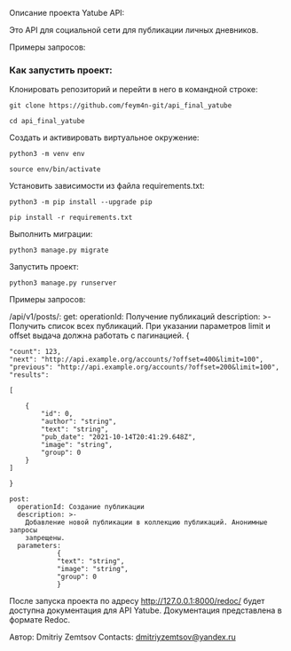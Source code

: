Описание проекта Yatube API:

Это API для социальной сети для публикации личных дневников.

Примеры запросов:

### Как запустить проект:

Клонировать репозиторий и перейти в него в командной строке:

```
git clone https://github.com/feym4n-git/api_final_yatube
```

```
cd api_final_yatube
```

Cоздать и активировать виртуальное окружение:

```
python3 -m venv env
```

```
source env/bin/activate
```

Установить зависимости из файла requirements.txt:

```
python3 -m pip install --upgrade pip
```

```
pip install -r requirements.txt
```

Выполнить миграции:

```
python3 manage.py migrate
```

Запустить проект:

```
python3 manage.py runserver

```

Примеры запросов:

  /api/v1/posts/:
    get:
      operationId: Получение публикаций
      description: >-
        Получить список всех публикаций. При указании параметров limit и offset
        выдача должна работать с пагинацией.
	{

    "count": 123,
    "next": "http://api.example.org/accounts/?offset=400&limit=100",
    "previous": "http://api.example.org/accounts/?offset=200&limit=100",
    "results": 

	[

        {
            "id": 0,
            "author": "string",
            "text": "string",
            "pub_date": "2021-10-14T20:41:29.648Z",
            "image": "string",
            "group": 0
        }
    ]

	}
            
    post:
      operationId: Создание публикации
      description: >-
        Добавление новой публикации в коллекцию публикаций. Анонимные запросы
        запрещены.
      parameters: 
				{
				"text": "string",
				"image": "string",
				"group": 0
				}
				
После запуска проекта по адресу http://127.0.0.1:8000/redoc/ будет доступна документация для API Yatube. Документация представлена в формате Redoc.

Автор: Dmitriy Zemtsov Contacts: dmitriyzemtsov@yandex.ru
